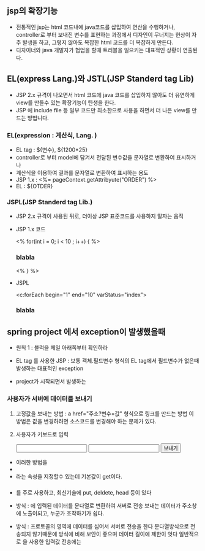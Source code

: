 ## jsp의 확장기능
* 전통적인 jsp는 html 코드내에 java코드를 삽입하여 연산을 수행하거나,
controller로 부터 보내진 변수를 표현하는 과정에서 디자인이 무너지는 현상이
자주 발생을 하고, 그렇지 않아도 복잡한 html 코드를 더 복잡하게 만든다.
* 디자이너와 java 개발자가 협업을 할때 트러블을 일으키는 대표적인 상황이
연출된다.

## EL(express Lang.)와 JSTL(JSP Standerd tag Lib)
* JSP 2.x 규격이 나오면서 html 코드에 java 코드를 삽입하지 않아도 더 유연하게
view를 만들수 있는 확장기능이 탄생을 한다.
* JSP 에 include file 등 일부 코드만 최소한으로 사용을 하면서 더 나은 view를 만드는
방법니다.

### EL(expression : 계산식, Lang. )
* EL tag : ${변수}, ${1200*25}
* controller로 부터 model에 담겨서 전달된 변수값을 문자열로 변환하여 표시하거나
* 계산식을 이용하여 결과를 문자열로 변환하여 표시하는 용도
* JSP 1.x : <%= pageContext.getAttribyute("ORDER") %>
* EL : ${OTDER}

### JSPL(JSP Standerd tag Lib.)
* JSP 2.x 규격이 사용된 뒤로, 더이상 JSP 표준코드를 사용하지 말자는 움직


* JSP 1.x 코드

	<%
    for(int i = 0; i < 10 ; i++) {
    %>
    <h3>blabla</h3>
    <%
    }
    %>
    
* JSPL

	<c:forEach begin="1" end="10" varStatus="index">
	<h3>blabla</h3>
	</c:forEach>

	
## spring project 에서 exception이 발생했을때
* 원칙 1 : 블럭을 제일 아래쪽부터 확인하라
* EL tag 를 사용한 JSP : 보통 객체.필드변수 형식의 EL tag에서 필드변수가 없은때
발생하는 대표적인 exception

* project가 시작되면서 발생하는 

### 사용자가 서버에 데이터를 보내기
1. 고정값을 보내는 방법 : a href="주소?변수=값" 형식으로 링크를 만드는 방법
이 방법은 값을 변경하려면 소스코드를 변경해야 하는 문제가 있다.
2. 사용자가 키보드로 입력

	<from>
		<input>
		<input>
		<button>보내기</button>
	</from>
	
* 이러한 방법을
* 
* 라는 속성을 지정할수 있는데 기본값이 get이다.

### 
* 를 주로 사용하고, 최신기술에 put, deldete, head 등이 있다
* 방식 : 에  입력된 데이터를 문다열로 변환하여 서버로 전송 보내는 데이터가 주소창에 노츨이되고, 누군가 조작하기가 쉽다.

* 방식 : 프로토콜의 영역에 데이터를 심어서 서버로 전송을 한다
문다열방식으로 전송되지 않기때문에 방식에 비해 보안이 좋으며 데이터 길이에 제한이 엇다
일반적으로 을 사용한 입력값 전송에는 